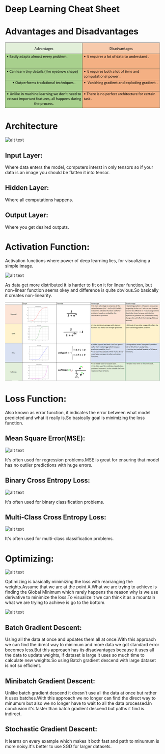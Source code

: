 # Deep Learning Cheat Sheet

# Advantages and Disadvantages

![alt text](https://github.com/semihyazici/Artiwise/blob/main/adv_disadv_dl.PNG)
# Architecture
![alt text](https://miro.medium.com/max/700/1*3fA77_mLNiJTSgZFhYnU0Q@2x.png)

## Input Layer:
Where data enters the model, computers interst in only tensors so if your data is an image you should be flatten it into tensor.

## Hidden Layer:
Where all computations happens. 

## Output Layer:
Where you get desired outputs.


# Activation Function:
Activation functions where power of deep learning lies, for visualizing a simple image.

![alt text](https://miro.medium.com/max/700/1*5l08QfsUsrsOxcPzfDoStg.png)

As data get more distributed it is harder to fit on it for linear function, but non-linear function seems okey and difference is quite obvious.So basically it creates non-linearity.

![alt text](https://github.com/semihyazici/Artiwise/blob/main/act_fonk_table.PNG)

# Loss Function:

Also known as error function, it indicates the error between what model predicted and what it really is.So basically goal is minimizing the loss function.

## Mean Square Error(MSE):

![alt text](https://miro.medium.com/max/808/1*-e1QGatrODWpJkEwqP4Jyg.png)

It's often used for regression problems.MSE is great for ensuring that model has no outlier predictions with huge errors.

## Binary Cross Entropy Loss:

![alt text](https://cdn.analyticsvidhya.com/wp-content/uploads/2019/06/entropy.jpg1.jpg)

It's often used for binary classification problems.

## Multi-Class Cross Entropy Loss:

![alt text](https://cdn.analyticsvidhya.com/wp-content/uploads/2019/06/mce.jpg1.jpg)

It's often used for multi-class classification problems.

# Optimizing:

![alt text](https://external-content.duckduckgo.com/iu/?u=https%3A%2F%2Fblog.paperspace.com%2Fcontent%2Fimages%2F2018%2F05%2Fchallenges-1.png&f=1&nofb=1)

Optimizing is basically minimizing the loss with rearranging the weights.Assume that we are at the point A.What we are trying to achieve is finding the Global Minimum which rarely happens the reason why is we use derivative to minimize the loss.To visualize it we can think it as a mountain what we are trying to achieve is go to the bottom.

![alt text](https://miro.medium.com/max/700/1*70f9PB-RwFaakqD6lfp4iw.png)

## Batch Gradient Descent:

Using all the data at once and updates them all at once.With this approach we can find the direct way to minimum and more data we got standard error becomes less.But this approach has its disadvantages because it uses all the data to update weights, if dataset is large it uses so much time to calculate new weights.So using Batch gradient descend with large dataset is not so efficient.

## Minibatch Gradient Descent:

Unlike batch gradient descend it doesn't use all the data at once but rather it uses batches.With this approach we no longer can find the direct way to minumum but also we no longer have to wait to all the data processed.In conclusion it's faster than batch gradient descend but paths it find is indirect.

## Stochastic Gradient Descent:

It learns on every example which makes it both fast and path to minumum is more noisy.It's better to use SGD for larger datasets.



